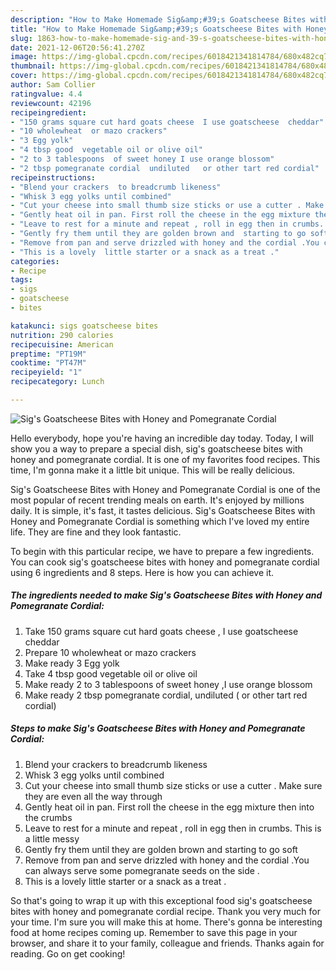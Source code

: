 ```yaml
---
description: "How to Make Homemade Sig&amp;#39;s Goatscheese Bites with Honey and Pomegranate Cordial"
title: "How to Make Homemade Sig&amp;#39;s Goatscheese Bites with Honey and Pomegranate Cordial"
slug: 1863-how-to-make-homemade-sig-and-39-s-goatscheese-bites-with-honey-and-pomegranate-cordial
date: 2021-12-06T20:56:41.270Z
image: https://img-global.cpcdn.com/recipes/6018421341814784/680x482cq70/sigs-goatscheese-bites-with-honey-and-pomegranate-cordial-recipe-main-photo.jpg
thumbnail: https://img-global.cpcdn.com/recipes/6018421341814784/680x482cq70/sigs-goatscheese-bites-with-honey-and-pomegranate-cordial-recipe-main-photo.jpg
cover: https://img-global.cpcdn.com/recipes/6018421341814784/680x482cq70/sigs-goatscheese-bites-with-honey-and-pomegranate-cordial-recipe-main-photo.jpg
author: Sam Collier
ratingvalue: 4.4
reviewcount: 42196
recipeingredient:
- "150 grams square cut hard goats cheese  I use goatscheese  cheddar"
- "10 wholewheat  or mazo crackers"
- "3 Egg yolk"
- "4 tbsp good  vegetable oil or olive oil"
- "2 to 3 tablespoons  of sweet honey I use orange blossom"
- "2 tbsp pomegranate cordial  undiluted   or other tart red cordial"
recipeinstructions:
- "Blend your crackers  to breadcrumb likeness"
- "Whisk 3 egg yolks until combined"
- "Cut your cheese into small thumb size sticks or use a cutter . Make sure they are even all the way through"
- "Gently heat oil in pan. First roll the cheese in the egg mixture then into the crumbs"
- "Leave to rest for a minute and repeat , roll in egg then in crumbs.  This is a little messy"
- "Gently fry them until they are golden brown and  starting to go soft"
- "Remove from pan and serve drizzled with honey and the cordial .You can always serve some pomegranate  seeds on the side ."
- "This is a lovely  little starter or a snack as a treat ."
categories:
- Recipe
tags:
- sigs
- goatscheese
- bites

katakunci: sigs goatscheese bites 
nutrition: 290 calories
recipecuisine: American
preptime: "PT19M"
cooktime: "PT47M"
recipeyield: "1"
recipecategory: Lunch

---
```



![Sig&#39;s Goatscheese Bites with Honey and Pomegranate Cordial](https://img-global.cpcdn.com/recipes/6018421341814784/680x482cq70/sigs-goatscheese-bites-with-honey-and-pomegranate-cordial-recipe-main-photo.jpg)

Hello everybody, hope you're having an incredible day today. Today, I will show you a way to prepare a special dish, sig&#39;s goatscheese bites with honey and pomegranate cordial. It is one of my favorites food recipes. This time, I'm gonna make it a little bit unique. This will be really delicious.



Sig&#39;s Goatscheese Bites with Honey and Pomegranate Cordial is one of the most popular of recent trending meals on earth. It's enjoyed by millions daily. It is simple, it's fast, it tastes delicious. Sig&#39;s Goatscheese Bites with Honey and Pomegranate Cordial is something which I've loved my entire life. They are fine and they look fantastic.


To begin with this particular recipe, we have to prepare a few ingredients. You can cook sig&#39;s goatscheese bites with honey and pomegranate cordial using 6 ingredients and 8 steps. Here is how you can achieve it.

<!--inarticleads1-->

##### The ingredients needed to make Sig&#39;s Goatscheese Bites with Honey and Pomegranate Cordial:

1. Take 150 grams square cut hard goats cheese , I use goatscheese  cheddar
1. Prepare 10 wholewheat  or mazo crackers
1. Make ready 3 Egg yolk
1. Take 4 tbsp good  vegetable oil or olive oil
1. Make ready 2 to 3 tablespoons  of sweet honey ,I use orange blossom
1. Make ready 2 tbsp pomegranate cordial,  undiluted  ( or other tart red cordial)




<!--inarticleads2-->

##### Steps to make Sig&#39;s Goatscheese Bites with Honey and Pomegranate Cordial:

1. Blend your crackers  to breadcrumb likeness
1. Whisk 3 egg yolks until combined
1. Cut your cheese into small thumb size sticks or use a cutter . Make sure they are even all the way through
1. Gently heat oil in pan. First roll the cheese in the egg mixture then into the crumbs
1. Leave to rest for a minute and repeat , roll in egg then in crumbs.  This is a little messy
1. Gently fry them until they are golden brown and  starting to go soft
1. Remove from pan and serve drizzled with honey and the cordial .You can always serve some pomegranate  seeds on the side .
1. This is a lovely  little starter or a snack as a treat .




So that's going to wrap it up with this exceptional food sig&#39;s goatscheese bites with honey and pomegranate cordial recipe. Thank you very much for your time. I'm sure you will make this at home. There's gonna be interesting food at home recipes coming up. Remember to save this page in your browser, and share it to your family, colleague and friends. Thanks again for reading. Go on get cooking!
